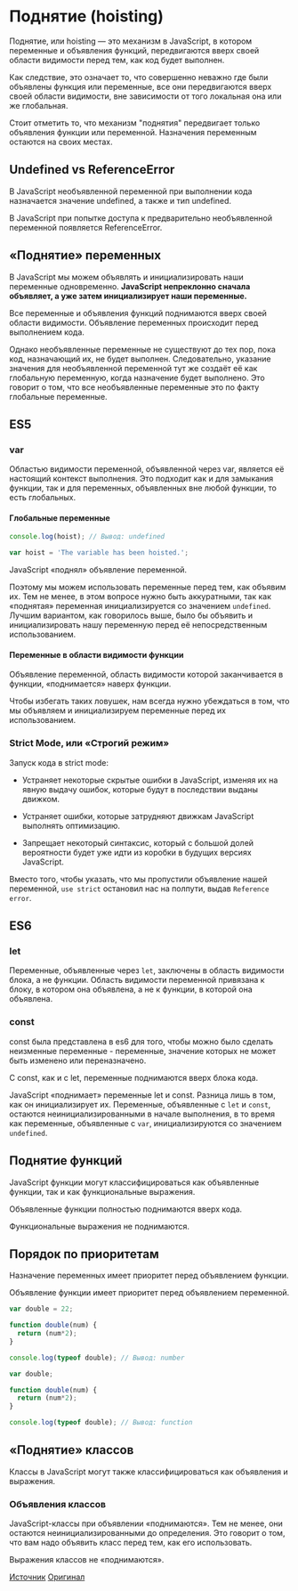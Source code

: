 # Поднятие (hoisting)

Поднятие, или hoisting — это механизм в JavaScript, в котором переменные и объявления функций, передвигаются вверх своей области видимости перед тем, как код будет выполнен.

Как следствие, это означает то, что совершенно неважно где были объявлены функция или переменные, все они передвигаются вверх своей области видимости, вне зависимости от того локальная она или же глобальная.

Стоит отметить то, что механизм "поднятия" передвигает только объявления функции или переменной. Назначения переменным остаются на своих местах.

## Undefined vs ReferenceError

В JavaScript необъявленной переменной при выполнении кода назначается значение undefined, а также и тип undefined.

В JavaScript при попытке доступа к предварительно необъявленной переменной появляется ReferenceError.

## «Поднятие» переменных

В JavaScript мы можем объявлять и инициализировать наши переменные одновременно. **JavaScript непреклонно сначала объявляет, а уже затем инициализирует наши переменные.**

Все переменные и объявления функций поднимаются вверх своей области видимости. Объявление переменных происходит перед выполнением кода.

Однако необъявленные переменные не существуют до тех пор, пока код, назначающий их, не будет выполнен. Следовательно, указание значения для необъявленной переменной тут же создаёт её как глобальную переменную, когда назначение будет выполнено. Это говорит о том, что все необъявленные переменные это по факту глобальные переменные.

## ES5

### var

Областью видимости переменной, объявленной через var, является её настоящий контекст выполнения. Это подходит как и для замыкания функции, так и для переменных, объявленных вне любой функции, то есть глобальных.

#### Глобальные переменные

```js
console.log(hoist); // Вывод: undefined

var hoist = 'The variable has been hoisted.';
```

JavaScript «поднял» объявление переменной.

Поэтому мы можем использовать переменные перед тем, как объявим их. Тем не менее, в этом вопросе нужно быть аккуратными, так как «поднятая» переменная инициализируется со значением `undefined`. Лучшим вариантом, как говорилось выше, было бы объявить и инициализировать нашу переменную перед её непосредственным использованием.

#### Переменные в области видимости функции

Объявление переменной, область видимости которой заканчивается в функции, «поднимается» наверх функции.

Чтобы избегать таких ловушек, нам всегда нужно убеждаться в том, что мы объявляем и инициализируем переменные перед их использованием.

### Strict Mode, или «Строгий режим»

Запуск кода в strict mode:

- Устраняет некоторые скрытые ошибки в JavaScript, изменяя их на явную выдачу ошибок, которые будут в последствии выданы движком.

- Устраняет ошибки, которые затрудняют движкам JavaScript выполнять оптимизацию.

- Запрещает некоторый синтаксис, который с большой долей вероятности будет уже идти из коробки в будущих версиях JavaScript.

Вместо того, чтобы указать, что мы пропустили объявление нашей переменной, `use strict` остановил нас на полпути, выдав `Reference error`.

## ES6

### let

Переменные, объявленные через `let`, заключены в область видимости блока, а не функции. Область видимости переменной привязана к блоку, в котором она объявлена, а не к функции, в которой она объявлена.

### const

const была представлена в es6 для того, чтобы можно было сделать неизменные переменные - переменные, значение которых не может быть изменено или переназначено.

С const, как и с let, переменные поднимаются вверх блока кода.

JavaScript «поднимает» переменные let и const. Разница лишь в том, как он инициализирует их. Переменные, объявленные с `let` и `const`, остаются неинициализированными в начале выполнения, в то время как переменные, объявленные с `var`, инициализируются со значением `undefined`.

## Поднятие функций

JavaScript функции могут классифицироваться как объявленные функции, так и как функциональные выражения.

Объявленные функции полностью поднимаются вверх кода.

Функциональные выражения не поднимаются.

## Порядок по приоритетам

Назначение переменных имеет приоритет перед объявлением функции.

Объявление функции имеет приоритет перед объявлением переменной.

```js
var double = 22;

function double(num) {
  return (num*2);
}

console.log(typeof double); // Вывод: number
```

```js
var double;

function double(num) {
  return (num*2);
}

console.log(typeof double); // Вывод: function
```

## «Поднятие» классов

Классы в JavaScript могут также классифицироваться как объявления и выражения.

### Объявления классов

JavaScript-классы при объявлении «поднимаются». Тем не менее, они остаются неинициализированными до определения. Это говорит о том, что вам надо объявить класс перед тем, как его использовать.

Выражения классов не «поднимаются».

[Источник](https://medium.com/@stasonmars/%D1%80%D0%B0%D0%B7%D0%B1%D0%B8%D1%80%D0%B0%D0%B5%D0%BC%D1%81%D1%8F-%D1%81-%D0%BF%D0%BE%D0%B4%D0%BD%D1%8F%D1%82%D0%B8%D0%B5%D0%BC-hoisting-%D0%B2-javascript-7d2d27bc51f1)
[Оригинал](https://scotch.io/tutorials/understanding-hoisting-in-javascript)
